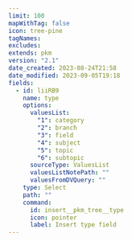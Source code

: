```yaml
---
limit: 100
mapWithTag: false
icon: tree-pine
tagNames:
excludes:
extends: pkm
version: "2.1"
date_created: 2023-08-24T21:58
date_modified: 2023-09-05T19:18
fields:
  - id: liiRB9
    name: type
    options:
      valuesList:
        "1": category
        "2": branch
        "3": field
        "4": subject
        "5": topic
        "6": subtopic
      sourceType: ValuesList
      valuesListNotePath: ""
      valuesFromDVQuery: ""
    type: Select
    path: ""
    command:
      id: insert__pkm_tree__type
      icon: pointer
      label: Insert type field
---
```

